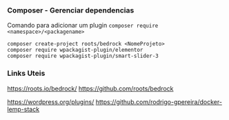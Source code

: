### Composer - Gerenciar dependencias

Comando para adicionar um plugin `composer require <namespace>/<packagename>`
```
composer create-project roots/bedrock <NomeProjeto>
composer require wpackagist-plugin/elementor
composer require wpackagist-plugin/smart-slider-3
```


### Links Uteis

https://roots.io/bedrock/
https://github.com/roots/bedrock

https://wordpress.org/plugins/
https://github.com/rodrigo-gpereira/docker-lemp-stack

